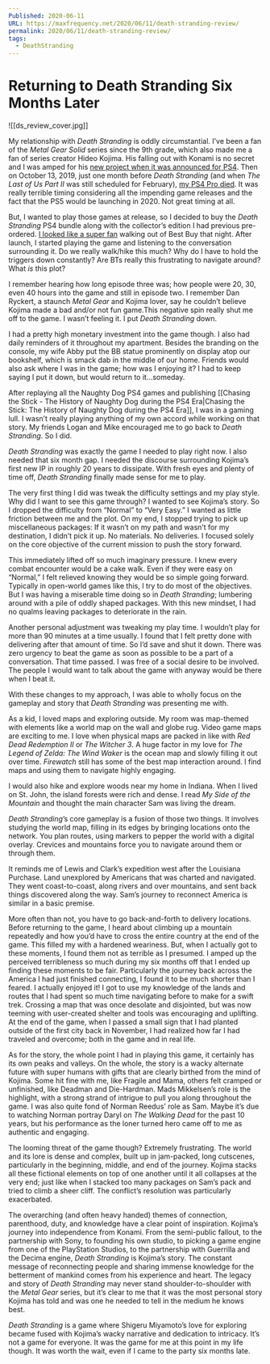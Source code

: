 ```yaml
---
Published: 2020-06-11
URL: https://maxfrequency.net/2020/06/11/death-stranding-review/
permalink: 2020/06/11/death-stranding-review/
tags:
  - DeathStranding
---
```

# Returning to Death Stranding Six Months Later

![[ds_review_cover.jpg]]

My relationship with *Death Stranding* is oddly circumstantial. I’ve been a fan of the *Metal Gear Solid* series since the 9th grade, which also made me a fan of series creator Hideo Kojima. His falling out with Konami is no secret and I was amped for his [new project when it was announced for PS4](https://youtu.be/annuTcmB1rw). Then on October 13, 2019, just one month before *Death Stranding* (and when *The Last of Us Part II* was still scheduled for February), [my PS4 Pro died](https://twitter.com/MaxRoberts143/status/1183567117775523847). It was really terrible timing considering all the impending game releases and the fact that the PS5 would be launching in 2020. Not great timing at all.

But, I wanted to play those games at release, so I decided to buy the *Death Stranding* PS4 bundle along with the collector’s edition I had previous pre-ordered. [I looked like a super fan](https://twitter.com/MaxRoberts143/status/1192640259466633216) walking out of Best Buy that night. After launch, I started playing the game and listening to the conversation surrounding it. Do we really walk/hike this much? Why do I have to hold the triggers down constantly? Are BTs really this frustrating to navigate around? What *is* this plot?

I remember hearing how long episode three was; how people were 20, 30, even 40 hours into the game and still in episode two. I remember Dan Ryckert, a staunch *Metal Gear* and Kojima lover, say he couldn’t believe Kojima made a bad and/or not fun game.This negative spin really shut me off to the game. I wasn’t feeling it. I put *Death Stranding* down.

I had a pretty high monetary investment into the game though. I also had daily reminders of it throughout my apartment. Besides the branding on the console, my wife Abby put the BB statue prominently on display atop our bookshelf, which is smack dab in the middle of our home. Friends would also ask where I was in the game; how was I enjoying it? I had to keep saying I put it down, but would return to it…someday.

After replaying all the Naughty Dog PS4 games and publishing [[Chasing the Stick - The History of Naughty Dog during the PS4 Era|Chasing the Stick: The History of Naughty Dog during the PS4 Era]], I was in a gaming lull. I wasn’t really playing anything of my own accord while working on that story. My friends Logan and Mike encouraged me to go back to *Death Stranding*. So I did.

*Death Stranding* was exactly the game I needed to play right now. I also needed that six month gap. I needed the discourse surrounding Kojima’s first new IP in roughly 20 years to dissipate. With fresh eyes and plenty of time off, *Death Stranding* finally made sense for me to play.

The very first thing I did was tweak the difficulty settings and my play style. Why did I want to see this game through? I wanted to see Kojima’s story. So I dropped the difficulty from “Normal” to “Very Easy.” I wanted as little friction between me and the plot. On my end, I stopped trying to pick up miscellaneous packages: If it wasn’t on my path and wasn’t for my destination, I didn’t pick it up. No materials. No deliveries. I focused solely on the core objective of the current mission to push the story forward.

This immediately lifted off so much imaginary pressure. I knew every combat encounter would be a cake walk. Even if they were easy on “Normal,” I felt relieved knowing they would be so simple going forward. Typically in open-world games like this, I try to do most of the objectives. But I was having a miserable time doing so in *Death Stranding*; lumbering around with a pile of oddly shaped packages. With this new mindset, I had no qualms leaving packages to deteriorate in the rain.

Another personal adjustment was tweaking my play time. I wouldn’t play for more than 90 minutes at a time usually. I found that I felt pretty done with delivering after that amount of time. So I’d save and shut it down. There was zero urgency to beat the game as soon as possible to be a part of a conversation. That time passed. I was free of a social desire to be involved. The people I would want to talk about the game with anyway would be there when I beat it.

With these changes to my approach, I was able to wholly focus on the gameplay and story that *Death Stranding* was presenting me with.

As a kid, I loved maps and exploring outside. My room was map-themed with elements like a world map on the wall and globe rug. Video game maps are exciting to me. I love when physical maps are packed in like with *Red Dead Redemption II* or *The Witcher 3*. A huge factor in my love for *The Legend of Zelda: The Wind Waker* is the ocean map and slowly filling it out over time. *Firewatch* still has some of the best map interaction around. I find maps and using them to navigate highly engaging.

I would also hike and explore woods near my home in Indiana. When I lived on St. John, the island forests were rich and dense. I read *My Side of the Mountain* and thought the main character Sam was living the dream.

*Death Stranding*’s core gameplay is a fusion of those two things. It involves studying the world map, filling in its edges by bringing locations onto the network. You plan routes, using markers to pepper the world with a digital overlay. Crevices and mountains force you to navigate around them or through them.

It reminds me of Lewis and Clark’s expedition west after the Louisiana Purchase. Land unexplored by Americans that was charted and navigated. They went coast-to-coast, along rivers and over mountains, and sent back things discovered along the way. Sam’s journey to reconnect America is similar in a basic premise.

More often than not, you have to go back-and-forth to delivery locations. Before returning to the game, I heard about climbing up a mountain repeatedly and how you’d have to cross the entire country at the end of the game. This filled my with a hardened weariness. But, when I actually got to these moments, I found them not as terrible as I presumed. I amped up the perceived terribleness so much during my six months off that I ended up finding these moments to be fair. Particularly the journey back across the America I had just finished connecting, I found it to be much shorter than I feared. I actually enjoyed it! I got to use my knowledge of the lands and routes that I had spent so much time navigating before to make for a swift trek. Crossing a map that was once desolate and disjointed, but was now teeming with user-created shelter and tools was encouraging and uplifting. At the end of the game, when I passed a small sign that I had planted outside of the first city back in November, I had realized how far I had traveled and overcome; both in the game and in real life.

As for the story, the whole point I had in playing this game, it certainly has its own peaks and valleys. On the whole, the story is a wacky alternate future with super humans with gifts that are clearly birthed from the mind of Kojima. Some hit fine with me, like Fragile and Mama, others felt cramped or unfinished, like Deadman and Die-Hardman. Mads Mikkelsen’s role is the highlight, with a strong strand of intrigue to pull you along throughout the game. I was also quite fond of Norman Reedus’ role as Sam. Maybe it’s due to watching Norman portray Daryl on *The Walking Dead* for the past 10 years, but his performance as the loner turned hero came off to me as authentic and engaging.

The looming threat of the game though? Extremely frustrating. The world and its lore is dense and complex, built up in jam-packed, long cutscenes, particularly in the beginning, middle, and end of the journey. Kojima stacks all these fictional elements on top of one another until it all collapses at the very end; just like when I stacked too many packages on Sam’s pack and tried to climb a sheer cliff. The conflict’s resolution was particularly exacerbated.

The overarching (and often heavy handed) themes of connection, parenthood, duty, and knowledge have a clear point of inspiration. Kojima’s journey into independence from Konami. From the semi-public fallout, to the partnership with Sony, to founding his own studio, to picking a game engine from one of the PlayStation Studios, to the partnership with Guerrilla and the Decima engine, *Death Stranding* is Kojima’s story. The constant message of reconnecting people and sharing immense knowledge for the betterment of mankind comes from his experience and heart. The legacy and story of *Death Stranding* may never stand shoulder-to-shoulder with the *Metal Gear* series, but it’s clear to me that it was the most personal story Kojima has told and was one he needed to tell in the medium he knows best.

*Death Stranding* is a game where Shigeru Miyamoto’s love for exploring became fused with Kojima’s wacky narrative and dedication to intricacy. It’s not a game for everyone. It was the game for me at this point in my life though. It was worth the wait, even if I came to the party six months late.